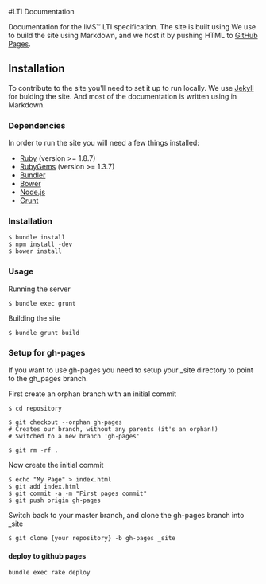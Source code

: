#LTI Documentation

Documentation for the IMS&trade; LTI specification.
The site is built using 
We use to build the site using Markdown, and we host it by pushing HTML to [GitHub Pages](http://pages.github.com/).

## Installation

To contribute to the site you'll need to set it up to run locally. We use [Jekyll](http://jekyllrb.com/) for bulding the
site. And most of the documentation is written using in Markdown.

### Dependencies

In order to run the site you will need a few things installed:

 - [Ruby](http://www.ruby-lang.org/) (version >= 1.8.7)
 - [RubyGems](http://rubygems.org/) (version >= 1.3.7)
 - [Bundler](http://gembundler.com/)
 - [Bower](http://bower.io/)
 - [Node.js](https://nodejs.org/)
 - [Grunt](http://gruntjs.com/)
 
### Installation

    $ bundle install
    $ npm install -dev
    $ bower install

### Usage
    
Running the server

    $ bundle exec grunt
    
Building the site
 
    $ bundle grunt build


### Setup for gh-pages
If you want to use gh-pages you need to setup your _site directory to point to the gh_pages branch.
 
First create an orphan branch with an initial commit

    $ cd repository
    
    $ git checkout --orphan gh-pages
    # Creates our branch, without any parents (it's an orphan!)
    # Switched to a new branch 'gh-pages'
    
    $ git rm -rf .
    
    
Now create the initial commit

    $ echo "My Page" > index.html
    $ git add index.html
    $ git commit -a -m "First pages commit"
    $ git push origin gh-pages
    
Switch back to your master branch, and clone the gh-pages branch into _site

    $ git clone {your repository} -b gh-pages _site

#### deploy to github pages

    bundle exec rake deploy